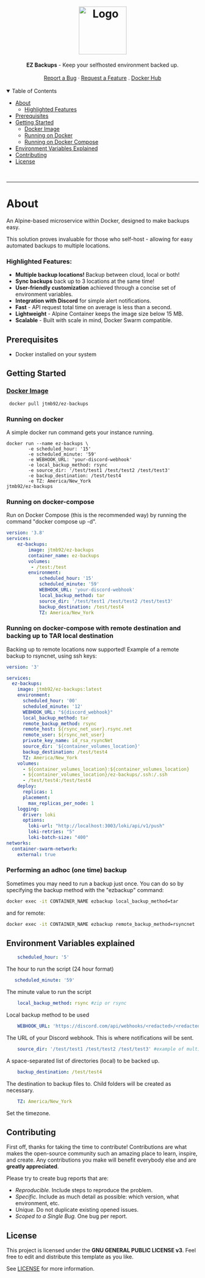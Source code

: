 <h1 align="center">
  <a href="https://github.com/jtmb">
    <img src="https://avatars.githubusercontent.com/u/86915618?v=4" alt="Logo" width="125" height="125">
  </a>
</h1>

<div align="center">
  <b>EZ Backups</b> - Keep your selfhosted environment backed up.
  <br />
  <br />
  <a href="https://github.com/jtmb/ip_check/issues/new?assignees=&labels=bug&title=bug%3A+">Report a Bug</a>
  ·
  <a href="https://github.com/jtmb/ip_check/issues/new?assignees=&labels=enhancement&template=02_FEATURE_REQUEST.md&title=feat%3A+">Request a Feature</a>
  .
  <a href="https://hub.docker.com/repository/docker/jtmb92/cloudflare_ip_checker/general">Docker Hub</a>
</div>
<br>
<details open="open">
<summary>Table of Contents</summary>

- [About](#about)
    - [Highlighted Features](#highlighted-features)
- [Prerequisites](#prerequisites)
- [Getting Started](#getting-started)
    - [Docker Image](#docker-image)
    - [Running on Docker](#running-on-docker)
    - [Running on Docker Compose](#running-on-docker-compose)
- [Environment Variables Explained](#environment-variables-explained)
- [Contributing](#contributing)
- [License](#license)

</details>
<br>

---

### <h1>About</h1>

An Alpine-based microservice within Docker, designed to make backups easy.

This solution proves invaluable for those who self-host - allowing for easy automated backups to multiple locations.

### Highlighted Features:

- <b>Multiple backup locations! </b>Backup between cloud, local or both! 
- <b>Sync backups</b> back up to 3 locations at the same time!
- <b>User-friendly customization</b> achieved through a concise set of environment variables.
- <b>Integration with Discord</b> for simple alert notifications.
- <b>Fast</b> - API request total time on average is less than a second.
- <b>Lightweight</b> - Alpine Container keeps the image size below 15 MB.
- <b>Scalable</b> - Built with scale in mind, Docker Swarm compatible.


<!-- #### Example:
![Alt text](src/img/image.png))
![Example](src/img/example.png) -->

<!-- #### Discord Alerting:

![Discord](src/img/discord.png) -->

## Prerequisites

- Docker installed on your system

### <h2>Getting Started</h2>
### [Docker Image](https://hub.docker.com/r/jtmb92/ez-backups)
```docker
 docker pull jtmb92/ez-backups
```

### Running on docker
A simple docker run command gets your instance running.
```shell
docker run --name ez-backups \
        -e scheduled_hour: '15'
        -e scheduled_minute: '59'
        -e WEBHOOK_URL: 'your-discord-webhook'
        -e local_backup_method: rsync
        -e source_dir: '/test/test1 /test/test2 /test/test3'
        -e backup_destination: /test/test4
        -e TZ: America/New_York
jtmb92/ez-backups
```
### Running on docker-compose
Run on Docker Compose (this is the recommended way) by running the command "docker compose up -d".
```yaml
version: '3.8'
services:
    ez-backups:
        image: jtmb92/ez-backups
        container_name: ez-backups
        volumes:
         - /test:/test
        environment:
            scheduled_hour: '15'
            scheduled_minute: '59'
            WEBHOOK_URL: 'your-discord-webhook'
            local_backup_method: tar
            source_dir: '/test/test1 /test/test2 /test/test3'
            backup_destination: /test/test4
            TZ: America/New_York
```

### Running on docker-compose with remote destination and backing up to TAR local destination
Backing up to remote locations now supported! 
Example of a remote backup to rsyncnet, using ssh keys:
```yaml
version: '3'

services:
  ez-backups:
    image: jtmb92/ez-backups:latest
    environment:
      scheduled_hour: '00'
      scheduled_minute: '12'
      WEBHOOK_URL: "${discord_webhook}"
      local_backup_method: tar
      remote_backup_method: rsync
      remote_host: ${rsync_net_user}.rsync.net
      remote_user: ${rsync_net_user}
      private_key_name: id_rsa_rsyncNet
      source_dir: '${container_volumes_location}'
      backup_destination: /test/test4
      TZ: America/New_York
    volumes:
      - ${container_volumes_location}:${container_volumes_location}
      - ${container_volumes_location}/ez-backups/.ssh:/.ssh
      - /test/test4:/test/test4
    deploy:
      replicas: 1
      placement:
        max_replicas_per_node: 1
    logging:
      driver: loki
      options:
        loki-url: "http://localhost:3003/loki/api/v1/push"
        loki-retries: "5"
        loki-batch-size: "400"
networks:
  container-swarm-network:
    external: true
```

### Performing an adhoc (one time) backup
Sometimes you may need to run a backup just once. You can do so by specifying the backup method with the "ezbackup" command:
```sh
docker exec -it CONTAINER_NAME ezbackup local_backup_method=tar

```
and for remote:
```sh
docker exec -it CONTAINER_NAME ezbackup remote_backup_method=rsyncnet

```
## Environment Variables explained

```yaml
    scheduled_hour: '5'
```  
The hour to run the script (24 hour format)
```yaml
   scheduled_minute: '59'
```     
The minute value to run the script
```yaml
    local_backup_method: rsync #zip or rsync
```      
Local backup method to be used 
```yaml
    WEBHOOK_URL: 'https://discord.com/api/webhooks/<redacted>/<redacted>'
```     
The URL of your Discord webhook. This is where notifications will be sent.
```yaml
    source_dir: '/test/test1 /test/test2 /test/test3' #example of multiple list format entries
```      
A space-separated list of directories (local) to be backed up.
```yaml
    backup_destination: /test/test4 
```    
The destination to backup files to. Child folders will be created as necessary.
```yaml
    TZ: America/New_York
```
Set the timezone.    

## Contributing

First off, thanks for taking the time to contribute! Contributions are what makes the open-source community such an amazing place to learn, inspire, and create. Any contributions you make will benefit everybody else and are **greatly appreciated**.

Please try to create bug reports that are:

- _Reproducible._ Include steps to reproduce the problem.
- _Specific._ Include as much detail as possible: which version, what environment, etc.
- _Unique._ Do not duplicate existing opened issues.
- _Scoped to a Single Bug._ One bug per report.

## License

This project is licensed under the **GNU GENERAL PUBLIC LICENSE v3**. Feel free to edit and distribute this template as you like.

See [LICENSE](LICENSE) for more information. 

